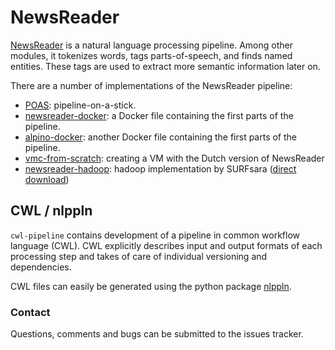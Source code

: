 # NewsReader
[NewsReader](www.newsreader-project.eu/) is a natural language processing pipeline. Among other modules, it tokenizes words, tags parts-of-speech, and finds named entities. These tags are used to extract more semantic information later on.

There are a number of implementations of the NewsReader pipeline:
- [POAS](http://poas.eu/): pipeline-on-a-stick.
- [newsreader-docker](https://hub.docker.com/r/vanatteveldt/newsreader-docker/): a Docker file containing the first parts of the pipeline.
- [alpino-docker](https://hub.docker.com/r/rugcompling/alpino/): another Docker file containing the first parts of the pipeline.
- [vmc-from-scratch](https://github.com/ixa-ehu/vmc-from-scratch): creating a VM with the Dutch version of NewsReader
- [newsreader-hadoop](https://github.com/sara-nl/newsreader-hadoop): hadoop implementation by SURFsara ([direct download](http://beehub.nl/surfsara-hadoop/public/newsreader-hadoop.tar.gz))

## CWL / nlppln
`cwl-pipeline` contains development of a pipeline in common workflow language (CWL). CWL explicitly describes input and output formats of each processing step and takes of care of individual versioning and dependencies.

CWL files can easily be generated using the python package  [nlppln](https://github.com/nlppln/nlppln).


### Contact
Questions, comments and bugs can be submitted to the issues tracker.
